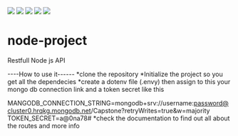 ![](https://img.shields.io/badge/Coverage-100%25-83A603.svg?prefix=$coverage$)
![](https://img.shields.io/badge/Coverage-100%25-83A603.svg?prefix=$statements$)
![](https://img.shields.io/badge/Coverage-100%25-83A603.svg?prefix=$branches$)
![](https://img.shields.io/badge/Coverage-100%25-83A603.svg?prefix=$functions$)
![](https://img.shields.io/badge/Coverage-99%25-83A603.svg?prefix=$lines$)

# node-project
Restfull Node js API

----How to use it------
*clone the repository
*Initialize the project so you get all the dependecies
*create a dotenv file (.envy) then assign to this your mongo db connection link and a token secret like this

MANGODB_CONNECTION_STRING=mongodb+srv://username:password@cluster0.hrqkg.mongodb.net/Capstone?retryWrites=true&w=majority
TOKEN_SECRET=a@0na78#
*check the documentation to find out all about the routes and more info
